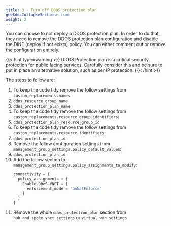 ```yaml
---
title: 3 - Turn off DDOS protection plan
geekdocCollapseSection: true
weight: 3
---
```


You can choose to not deploy a DDOS protection plan. In order to do that, they need to remove the DDOS protection plan configuration and disable the DINE (deploy if not exists) policy. You can either comment out or remove the configuration entirely.

{{< hint type=warning >}}
DDOS Protection plan is a critical security protection for public facing services. Carefully consider this and be sure to put in place an alternative solution, such as per IP protection.
{{< /hint >}}

The steps to follow are:

1. To keep the code tidy remove the follow settings from `custom_replacements.names`:
  1. `ddos_resource_group_name`
  1. `ddos_protection_plan_name`
1. To keep the code tidy remove the follow settings from `custom_replacements.resource_group_identifiers`:
  1. `ddos_protection_plan_resource_group_id`
1. To keep the code tidy remove the follow settings from `custom_replacements.resource_identifiers`:
  1. `ddos_protection_plan_id`
1. Remove the follow configuration settings from `management_group_settings.policy_default_values`:
  1. `ddos_protection_plan_id`
1. Add the follow section to `management_group_settings.policy_assignments_to_modify`:
    ```terraform
    connectivity = {
      policy_assignments = {
        Enable-DDoS-VNET = {
          enforcement_mode = "DoNotEnforce"
        }
      }
    }
    ```
1. Remove the whole `ddos_protection_plan` section from `hub_and_spoke_vnet_settings` or `virtual_wan_settings`
